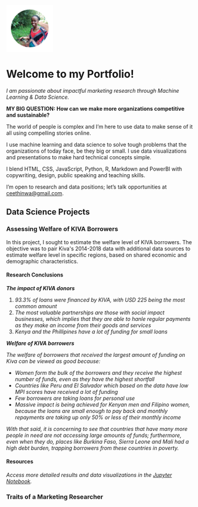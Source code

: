 <img src="resources/img/profile.svg"
       alt="Cynthia profile" width="25%" />

# Welcome to my Portfolio!

*I am passionate about impactful marketing research through Machine Learning & Data Science.*

**MY BIG QUESTION: How can we make more organizations competitive and sustainable?**

The world of people is complex and I’m here to use data to make sense of it all using compelling stories online.

I use machine learning and data science to solve tough problems that the organizations of today face, be they big or small. I use data visualizations and presentations to make hard technical concepts simple.

I blend HTML, CSS, JavaScript, Python, R, Markdown and PowerBI with copywriting, design, public speaking and teaching skills.

I’m open to research and data positions; let’s talk opportunities at [ceethinwa@gmail.com](mailto:ceethinwa@gmail.com).

## Data Science Projects
### Assessing Welfare of KIVA Borrowers

In this project, I sought to estimate the welfare level of KIVA borrowers. The objective was to pair Kiva's 2014-2018 data with additional data sources to estimate welfare level in specific regions, based on shared economic and demographic characteristics.

#### Research Conclusions

***The impact of KIVA donors***

1. *93.3% of loans were financed by KIVA, with USD 225 being the most common amount*
2. *The most valuable partnerships are those with social impact businesses, which implies that they are able to hanle regular payments as they make an income from their goods and services*
3. *Kenya and the Phillipines have a lot of funding for small loans*

***Welfare of KIVA borrowers***

*The welfare of borrowers that received the largest amount of funding on Kiva can be viewed as good because:*

* *Women form the bulk of the borrowers and they receive the highest number of funds, even as they have the highest shortfall*
* *Countries like Peru and El Salvador which based on the data have low MPI scores have received a lot of funding*
* *Few borrowers are taking loans for personal use*
* *Massive impact is being achieved for Kenyan men and Filipino women, because the loans are small enough to pay back and monthly repayments are taking up only 50% or less of their monthly income*

*With that said, it is concerning to see that countries that have many more people in need are not accessing large amounts of funds; furthermore, even when they do, places like Burkina Faso, Sierra Leone and Mali had a high debt burden, trapping borrowers from these countries in poverty.*

#### Resources

*Access more detailed results and data visualizations in the [Jupyter Notebook](https://github.com/CeeThinwa/assignment-1-CeeThinwa/blob/master/KIVA%20Analysis.ipynb).*


### Traits of a Marketing Researcher

